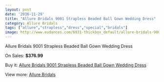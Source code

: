 ```yaml
---
layout: post
date: '2016-11-29'
title: "Allure Bridals 9001 Strapless Beaded Ball Gown Wedding Dress"
category: Allure Bridals
tags: ["allure","strapless","dress","special","bridals"]
image: http://www.eudances.com/6931-thickbox_default/allure-bridals-9001-strapless-beaded-ball-gown-wedding-dress.jpg
---
```

Allure Bridals 9001 Strapless Beaded Ball Gown Wedding Dress

On Sales: **$376.99**
<a href="https://www.eudances.com/en/allure-bridals/2539-allure-bridals-9001-strapless-beaded-ball-gown-wedding-dress.html"><amp-img layout="responsive" width="600" height="600" src="//www.eudances.com/6931-thickbox_default/allure-bridals-9001-strapless-beaded-ball-gown-wedding-dress.jpg" alt="Allure Bridals 9001 Strapless Beaded Ball Gown Wedding Dress 0" /></a>
<a href="https://www.eudances.com/en/allure-bridals/2539-allure-bridals-9001-strapless-beaded-ball-gown-wedding-dress.html"><amp-img layout="responsive" width="600" height="600" src="//www.eudances.com/6932-thickbox_default/allure-bridals-9001-strapless-beaded-ball-gown-wedding-dress.jpg" alt="Allure Bridals 9001 Strapless Beaded Ball Gown Wedding Dress 1" /></a>
<a href="https://www.eudances.com/en/allure-bridals/2539-allure-bridals-9001-strapless-beaded-ball-gown-wedding-dress.html"><amp-img layout="responsive" width="600" height="600" src="//www.eudances.com/6933-thickbox_default/allure-bridals-9001-strapless-beaded-ball-gown-wedding-dress.jpg" alt="Allure Bridals 9001 Strapless Beaded Ball Gown Wedding Dress 2" /></a>
<a href="https://www.eudances.com/en/allure-bridals/2539-allure-bridals-9001-strapless-beaded-ball-gown-wedding-dress.html"><amp-img layout="responsive" width="600" height="600" src="//www.eudances.com/6934-thickbox_default/allure-bridals-9001-strapless-beaded-ball-gown-wedding-dress.jpg" alt="Allure Bridals 9001 Strapless Beaded Ball Gown Wedding Dress 3" /></a>

Buy it: [Allure Bridals 9001 Strapless Beaded Ball Gown Wedding Dress](https://www.eudances.com/en/allure-bridals/2539-allure-bridals-9001-strapless-beaded-ball-gown-wedding-dress.html "Allure Bridals 9001 Strapless Beaded Ball Gown Wedding Dress")

View more: [Allure Bridals](https://www.eudances.com/en/2-allure-bridals "Allure Bridals")